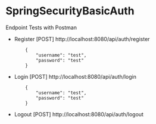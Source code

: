 # SpringSecurityBasicAuth

Endpoint Tests with Postman

- Register [POST]
  http://localhost:8080/api/auth/register

          {
              "username": "test",
              "password": "test"
          }

- Login [POST]
  http://localhost:8080/api/auth/login

          {
              "username": "test",
              "password": "test"
          }

- Logout [POST]
  http://localhost:8080/api/auth/logout

